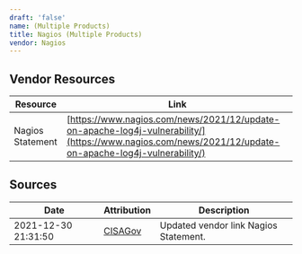 ```yaml
---
draft: 'false'
name: (Multiple Products)
title: Nagios (Multiple Products)
vendor: Nagios
---
```


## Vendor Resources
| Resource | Link |
| --- | --- |
| Nagios Statement | [https://www.nagios.com/news/2021/12/update-on-apache-log4j-vulnerability/](https://www.nagios.com/news/2021/12/update-on-apache-log4j-vulnerability/) |



## Sources
| Date | Attribution | Description |
| --- | --- | --- |
| 2021-12-30 21:31:50 | [CISAGov](https://raw.githubusercontent.com/cisagov/log4j-affected-db/develop/README.md) | Updated vendor link Nagios Statement.  |
